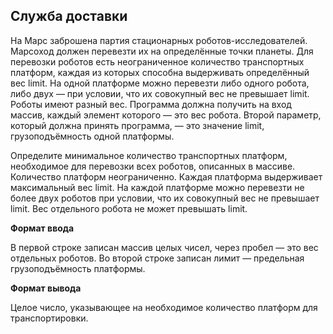## Служба доставки

На Марс заброшена партия стационарных роботов-исследователей.
Марсоход должен перевезти их на определённые точки планеты.
Для перевозки роботов есть неограниченное количество транспортных платформ, каждая из которых способна выдерживать определённый вес limit. 
На одной платформе можно перевезти либо одного робота, либо двух — при условии, что их совокупный вес не превышает limit. 
Роботы имеют разный вес.
Программа должна получить на вход массив, каждый элемент которого — это вес робота. 
Второй параметр, который должна принять программа, — это значение limit, грузоподъёмность одной платформы.

Определите минимальное количество транспортных платформ, необходимое для перевозки всех роботов, описанных в массиве.
Количество платформ неограниченно.
Каждая платформа выдерживает максимальный вес limit.
На каждой платформе можно перевезти не более двух роботов при условии, что их совокупный вес не превышает limit.
Вес отдельного робота не может превышать limit.

**Формат ввода**

В первой строке записан массив целых чисел, через пробел — это вес отдельных роботов. Во второй строке записан лимит — предельная грузоподъёмность платформы.

**Формат вывода**

Целое число, указывающее на необходимое количество платформ для транспортировки.
